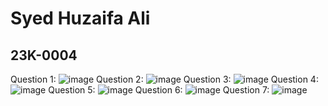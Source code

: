 # Syed Huzaifa Ali
## 23K-0004
Question 1: ![image](https://github.com/syedhuzaifa2005/PfFall23/assets/142867893/72f0e468-c240-4bba-85d5-338d19408580)
Question 2: ![image](https://github.com/syedhuzaifa2005/PfFall23/assets/142867893/06d68d17-793f-457d-bd8b-79871e5ee31c)
Question 3: ![image](https://github.com/syedhuzaifa2005/PfFall23/assets/142867893/be61fb54-e471-464f-aeda-ad7a49e633d7)
Question 4: ![image](https://github.com/syedhuzaifa2005/PfFall23/assets/142867893/f1a52a4d-877f-401d-854f-6fa834fa487b)
Question 5: ![image](https://github.com/syedhuzaifa2005/PfFall23/assets/142867893/75af54ce-9441-471f-a2bf-eb53efe108b7)
Question 6: ![image](https://github.com/syedhuzaifa2005/PfFall23/assets/142867893/f90fd467-e5d6-4fcd-89e1-707e0ed4a4af)
Question 7: ![image](https://github.com/syedhuzaifa2005/PfFall23/assets/142867893/3319d919-ba13-4b47-8dad-f3fb6c25bfc7)


